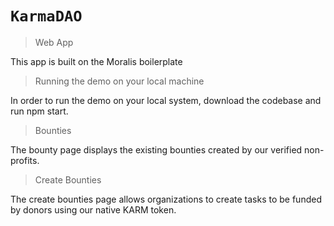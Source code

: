 # `KarmaDAO`

> Web App

This app is built on the Moralis boilerplate

> Running the demo on your local machine

In order to run the demo on your local system, download the codebase and run npm start.

> Bounties

The bounty page displays the existing bounties created by our verified non-profits.

> Create Bounties

The create bounties page allows organizations to create tasks to be funded by donors using our native KARM token.
